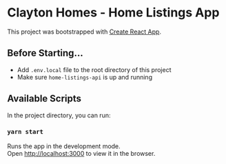 # Clayton Homes - Home Listings App

This project was bootstrapped with [Create React App](https://github.com/facebook/create-react-app).

## Before Starting...

- Add `.env.local` file to the root directory of this project
- Make sure `home-listings-api` is up and running

## Available Scripts

In the project directory, you can run:

### `yarn start`

Runs the app in the development mode.\
Open [http://localhost:3000](http://localhost:3000) to view it in the browser.

